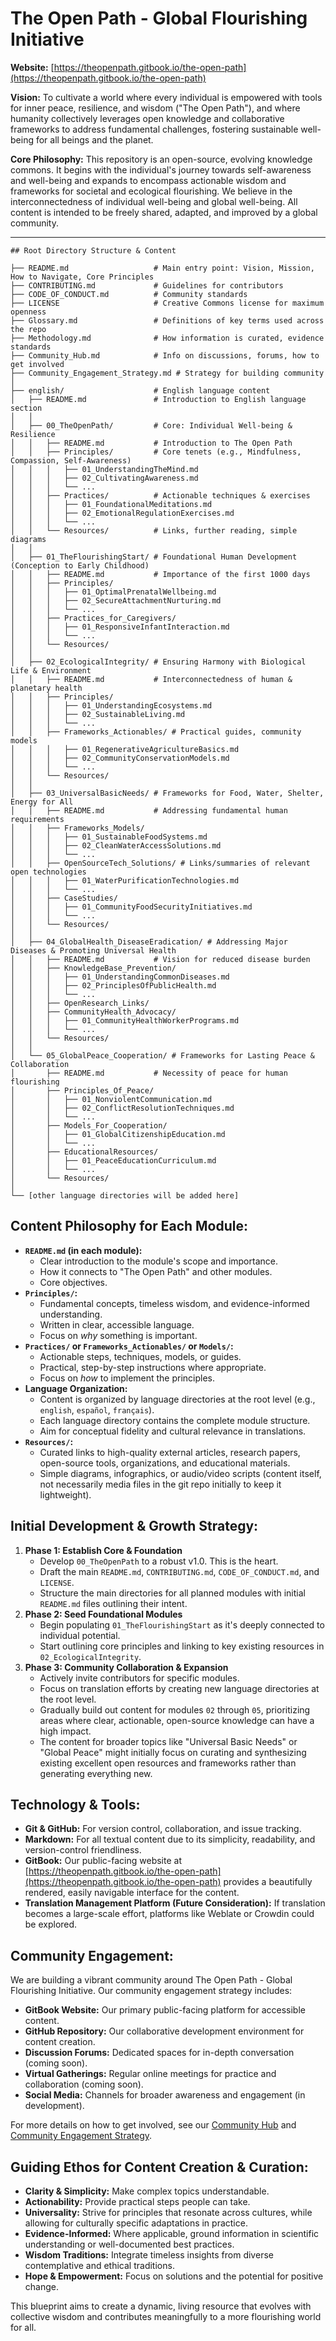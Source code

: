 # The Open Path - Global Flourishing Initiative

**Website:** [https://theopenpath.gitbook.io/the-open-path](https://theopenpath.gitbook.io/the-open-path)

**Vision:** To cultivate a world where every individual is empowered with tools for inner peace, resilience, and wisdom ("The Open Path"), and where humanity collectively leverages open knowledge and collaborative frameworks to address fundamental challenges, fostering sustainable well-being for all beings and the planet.

**Core Philosophy:**
This repository is an open-source, evolving knowledge commons. It begins with the individual's journey towards self-awareness and well-being and expands to encompass actionable wisdom and frameworks for societal and ecological flourishing. We believe in the interconnectedness of individual well-being and global well-being. All content is intended to be freely shared, adapted, and improved by a global community.

---
```
## Root Directory Structure & Content

├── README.md                   # Main entry point: Vision, Mission, How to Navigate, Core Principles
├── CONTRIBUTING.md             # Guidelines for contributors
├── CODE_OF_CONDUCT.md          # Community standards
├── LICENSE                     # Creative Commons license for maximum openness
├── Glossary.md                 # Definitions of key terms used across the repo
├── Methodology.md              # How information is curated, evidence standards
├── Community_Hub.md            # Info on discussions, forums, how to get involved
├── Community_Engagement_Strategy.md # Strategy for building community
│
├── english/                    # English language content
│   ├── README.md               # Introduction to English language section
│   │
│   ├── 00_TheOpenPath/         # Core: Individual Well-being & Resilience
│   │   ├── README.md           # Introduction to The Open Path
│   │   ├── Principles/         # Core tenets (e.g., Mindfulness, Compassion, Self-Awareness)
│   │   │   ├── 01_UnderstandingTheMind.md
│   │   │   ├── 02_CultivatingAwareness.md
│   │   │   └── ...
│   │   ├── Practices/          # Actionable techniques & exercises
│   │   │   ├── 01_FoundationalMeditations.md
│   │   │   ├── 02_EmotionalRegulationExercises.md
│   │   │   └── ...
│   │   └── Resources/          # Links, further reading, simple diagrams
│   │
│   ├── 01_TheFlourishingStart/ # Foundational Human Development (Conception to Early Childhood)
│   │   ├── README.md           # Importance of the first 1000 days
│   │   ├── Principles/
│   │   │   ├── 01_OptimalPrenatalWellbeing.md
│   │   │   ├── 02_SecureAttachmentNurturing.md
│   │   │   └── ...
│   │   ├── Practices_for_Caregivers/
│   │   │   ├── 01_ResponsiveInfantInteraction.md
│   │   │   └── ...
│   │   └── Resources/
│   │
│   ├── 02_EcologicalIntegrity/ # Ensuring Harmony with Biological Life & Environment
│   │   ├── README.md           # Interconnectedness of human & planetary health
│   │   ├── Principles/
│   │   │   ├── 01_UnderstandingEcosystems.md
│   │   │   ├── 02_SustainableLiving.md
│   │   │   └── ...
│   │   ├── Frameworks_Actionables/ # Practical guides, community models
│   │   │   ├── 01_RegenerativeAgricultureBasics.md
│   │   │   ├── 02_CommunityConservationModels.md
│   │   │   └── ...
│   │   └── Resources/
│   │
│   ├── 03_UniversalBasicNeeds/ # Frameworks for Food, Water, Shelter, Energy for All
│   │   ├── README.md           # Addressing fundamental human requirements
│   │   ├── Frameworks_Models/
│   │   │   ├── 01_SustainableFoodSystems.md
│   │   │   ├── 02_CleanWaterAccessSolutions.md
│   │   │   └── ...
│   │   ├── OpenSourceTech_Solutions/ # Links/summaries of relevant open technologies
│   │   │   ├── 01_WaterPurificationTechnologies.md
│   │   │   └── ...
│   │   ├── CaseStudies/
│   │   │   ├── 01_CommunityFoodSecurityInitiatives.md
│   │   │   └── ...
│   │   └── Resources/
│   │
│   ├── 04_GlobalHealth_DiseaseEradication/ # Addressing Major Diseases & Promoting Universal Health
│   │   ├── README.md           # Vision for reduced disease burden
│   │   ├── KnowledgeBase_Prevention/
│   │   │   ├── 01_UnderstandingCommonDiseases.md
│   │   │   ├── 02_PrinciplesOfPublicHealth.md
│   │   │   └── ...
│   │   ├── OpenResearch_Links/
│   │   ├── CommunityHealth_Advocacy/
│   │   │   ├── 01_CommunityHealthWorkerPrograms.md
│   │   │   └── ...
│   │   └── Resources/
│   │
│   └── 05_GlobalPeace_Cooperation/ # Frameworks for Lasting Peace & Collaboration
│       ├── README.md           # Necessity of peace for human flourishing
│       ├── Principles_Of_Peace/
│       │   ├── 01_NonviolentCommunication.md
│       │   ├── 02_ConflictResolutionTechniques.md
│       │   └── ...
│       ├── Models_For_Cooperation/
│       │   ├── 01_GlobalCitizenshipEducation.md
│       │   └── ...
│       ├── EducationalResources/
│       │   ├── 01_PeaceEducationCurriculum.md
│       │   └── ...
│       └── Resources/
│
└── [other language directories will be added here]
```
## Content Philosophy for Each Module:

* **`README.md` (in each module):**
    * Clear introduction to the module's scope and importance.
    * How it connects to "The Open Path" and other modules.
    * Core objectives.
* **`Principles/`:**
    * Fundamental concepts, timeless wisdom, and evidence-informed understanding.
    * Written in clear, accessible language.
    * Focus on *why* something is important.
* **`Practices/` or `Frameworks_Actionables/` or `Models/`:**
    * Actionable steps, techniques, models, or guides.
    * Practical, step-by-step instructions where appropriate.
    * Focus on *how* to implement the principles.
* **Language Organization:**
    * Content is organized by language directories at the root level (e.g., `english`, `español`, `français`).
    * Each language directory contains the complete module structure.
    * Aim for conceptual fidelity and cultural relevance in translations.
* **`Resources/`:**
    * Curated links to high-quality external articles, research papers, open-source tools, organizations, and educational materials.
    * Simple diagrams, infographics, or audio/video scripts (content itself, not necessarily media files in the git repo initially to keep it lightweight).

## Initial Development & Growth Strategy:

1.  **Phase 1: Establish Core & Foundation**
    * Develop `00_TheOpenPath` to a robust v1.0. This is the heart.
    * Draft the main `README.md`, `CONTRIBUTING.md`, `CODE_OF_CONDUCT.md`, and `LICENSE`.
    * Structure the main directories for all planned modules with initial `README.md` files outlining their intent.
2.  **Phase 2: Seed Foundational Modules**
    * Begin populating `01_TheFlourishingStart` as it's deeply connected to individual potential.
    * Start outlining core principles and linking to key existing resources in `02_EcologicalIntegrity`.
3.  **Phase 3: Community Collaboration & Expansion**
    * Actively invite contributors for specific modules.
    * Focus on translation efforts by creating new language directories at the root level.
    * Gradually build out content for modules `02` through `05`, prioritizing areas where clear, actionable, open-source knowledge can have a high impact.
    * The content for broader topics like "Universal Basic Needs" or "Global Peace" might initially focus on curating and synthesizing existing excellent open resources and frameworks rather than generating everything new.

## Technology & Tools:

* **Git & GitHub:** For version control, collaboration, and issue tracking.
* **Markdown:** For all textual content due to its simplicity, readability, and version-control friendliness.
* **GitBook:** Our public-facing website at [https://theopenpath.gitbook.io/the-open-path](https://theopenpath.gitbook.io/the-open-path) provides a beautifully rendered, easily navigable interface for the content.
* **Translation Management Platform (Future Consideration):** If translation becomes a large-scale effort, platforms like Weblate or Crowdin could be explored.

## Community Engagement:

We are building a vibrant community around The Open Path - Global Flourishing Initiative. Our community engagement strategy includes:

* **GitBook Website:** Our primary public-facing platform for accessible content.
* **GitHub Repository:** Our collaborative development environment for content creation.
* **Discussion Forums:** Dedicated spaces for in-depth conversation (coming soon).
* **Virtual Gatherings:** Regular online meetings for practice and collaboration (coming soon).
* **Social Media:** Channels for broader awareness and engagement (in development).

For more details on how to get involved, see our [Community Hub](Community_Hub.md) and [Community Engagement Strategy](Community_Engagement_Strategy.md).

## Guiding Ethos for Content Creation & Curation:

* **Clarity & Simplicity:** Make complex topics understandable.
* **Actionability:** Provide practical steps people can take.
* **Universality:** Strive for principles that resonate across cultures, while allowing for culturally specific adaptations in practice.
* **Evidence-Informed:** Where applicable, ground information in scientific understanding or well-documented best practices.
* **Wisdom Traditions:** Integrate timeless insights from diverse contemplative and ethical traditions.
* **Hope & Empowerment:** Focus on solutions and the potential for positive change.

This blueprint aims to create a dynamic, living resource that evolves with collective wisdom and contributes meaningfully to a more flourishing world for all.

